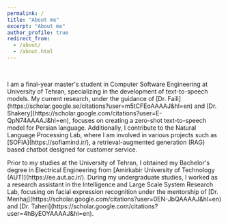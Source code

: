 ```yaml
---
permalink: /
title: "About me"
excerpt: "About me"
author_profile: true
redirect_from: 
  - /about/
  - /about.html
---
```

<br />

<p>I am a final-year master's student in Computer Software Engineering at University of Tehran, specializing in the development of text-to-speech models. My current research, under the guidance of [Dr. Faili](https://scholar.google.se/citations?user=m5tCFEoAAAAJ&hl=en) and [Dr. Shakery](https://scholar.google.com/citations?user=E-QpN74AAAAJ&hl=en), focuses on creating a zero-shot text-to-speech model for Persian language. Additionally, I contribute to the Natural Language Processing Lab, where I am involved in various projects such as [SOFIA](https://sofiamind.ir/), a retrieval-augmented generation (RAG) based chatbot designed for customer service.</p>

<p>Prior to my studies at the University of Tehran, I obtained my Bachelor's degree in Electrical Engineering from [Amirkabir University of Technology (AUT)](https://ee.aut.ac.ir/). During my undergraduate studies, I worked as a research assistant in the Intelligence and Large Scale System Research Lab, focusing on facial expression recognition under the mentorship of [Dr. Menhaj](https://scholar.google.com/citations?user=0EN-JbQAAAAJ&hl=en) and [Dr. Taheri](https://scholar.google.com/citations?user=4hByEOYAAAAJ&hl=en).</p>


<br />
